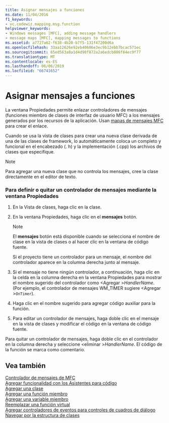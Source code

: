 ```yaml
---
title: Asignar mensajes a funciones
ms.date: 11/04/2016
f1_keywords:
- vc.codewiz.mapping.msg.function
helpviewer_keywords:
- Windows messages [MFC], adding message handlers
- message maps [MFC], mapping messages to functions
ms.assetid: a7727a62-f638-4b20-b7f5-131f47200d6a
ms.openlocfilehash: 33aa12626e92eb40606e3ec9b12ebb7bcac571ec
ms.sourcegitcommit: 65ed563a8a1d4d90f872a2a6edcb086f84ec9f77
ms.translationtype: MT
ms.contentlocale: es-ES
ms.lasthandoff: 06/06/2019
ms.locfileid: "66741652"
---
```

# <a name="mapping-messages-to-functions"></a>Asignar mensajes a funciones

La ventana Propiedades permite enlazar controladores de mensajes (funciones miembro de clases de interfaz de usuario MFC) a los mensajes generados por los recursos de la aplicación. Usan [mapas de mensajes MFC](../../mfc/messages-and-commands-in-the-framework.md) para crear el enlace.

Cuando se usa la vista de clases para crear una nueva clase derivada de una de las clases de framework, lo automáticamente coloca un completo y funcional en el encabezado (. h) y la implementación (.cpp) los archivos de clases que especifique.

> [!NOTE]
>  Para agregar una nueva clase que no controla los mensajes, cree la clase directamente en el editor de texto.

### <a name="to-define-or-remove-a-message-handler-using-the-properties-window"></a>Para definir o quitar un controlador de mensajes mediante la ventana Propiedades

1. En la Vista de clases, haga clic en la clase.

1. En la ventana Propiedades, haga clic en el **mensajes** botón.

    > [!NOTE]
    >  El **mensajes** botón está disponible cuando se selecciona el nombre de clase en la vista de clases o al hacer clic en la ventana de código fuente.

   Si el proyecto tiene un controlador para un mensaje, el nombre del controlador aparece en la columna derecha junto al mensaje.

1. Si el mensaje no tiene ningún controlador, a continuación, haga clic en la celda en la columna derecha en la ventana Propiedades para mostrar el nombre sugerido del controlador como \<Agregar >*HandlerName*. (Por ejemplo, el controlador de mensajes WM_TIMER sugiere \<Agregar >`OnTimer`).

1. Haga clic en el nombre sugerido para agregar código auxiliar para la función.

1. Para editar un controlador de mensajes, haga doble clic en el mensaje en la vista de clases y modificar el código en la ventana de código fuente.

Para quitar un controlador de mensajes, haga doble clic en el controlador en la columna derecha y seleccione \<eliminar >*HandlerName*. El código de la función se marca como comentario.

## <a name="see-also"></a>Vea también

[Controlador de mensajes de MFC](../../mfc/reference/adding-an-mfc-message-handler.md)<br/>
[Agregar funcionalidad con los Asistentes para código](../../ide/adding-functionality-with-code-wizards-cpp.md)<br/>
[Agregar una clase](../../ide/adding-a-class-visual-cpp.md)<br/>
[Agregar una función miembro](../../ide/adding-a-member-function-visual-cpp.md)<br/>
[Agregar una variable miembro](../../ide/adding-a-member-variable-visual-cpp.md)<br/>
[Reemplazar una función virtual](../../ide/overriding-a-virtual-function-visual-cpp.md)<br/>
[Agregar controladores de eventos para controles de cuadros de diálogo](../../windows/adding-event-handlers-for-dialog-box-controls.md)<br/>
[Navegar por la estructura de clases](../../ide/navigate-code-cpp.md)
